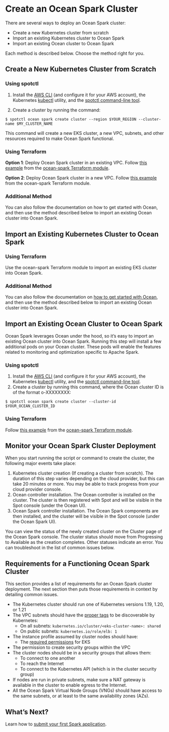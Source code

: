 # Create an Ocean Spark Cluster

There are several ways to deploy an Ocean Spark cluster:
- Create a new Kubernetes cluster from scratch
- Import an existing Kubernetes cluster to Ocean Spark
- Import an existing Ocean cluster to Ocean Spark

Each method is described below. Choose the method right for you.

## Create a New Kubernetes Cluster from Scratch
### Using spotctl

1. Install the [AWS CLI](https://docs.aws.amazon.com/cli/latest/userguide/getting-started-install.html) (and configure it for your AWS account), the Kubernetes [kubectl](https://docs.aws.amazon.com/eks/latest/userguide/install-kubectl.html) utility, and the [spotctl command-line tool](https://github.com/spotinst/spotctl#installation).

2. Create a cluster by running the command:

```
$ spotctl ocean spark create cluster --region $YOUR_REGION --cluster-name $MY_CLUSTER_NAME
```

This command will create a new EKS cluster, a new VPC, subnets, and other resources required to make Ocean Spark functional.

### Using Terraform

**Option 1**: Deploy Ocean Spark cluster in an existing VPC.
Follow [this example](https://github.com/spotinst/terraform-spotinst-ocean-spark/tree/main/examples/from-private-vpc) from the [ocean-spark Terraform module](https://registry.terraform.io/modules/spotinst/ocean-spark/spotinst/latest).

**Option 2**: Deploy Ocean Spark cluster in a new VPC.
Follow [this example](https://github.com/spotinst/terraform-spotinst-ocean-spark/tree/main/examples/from-scratch) from the ocean-spark Terraform module.

### Additional Method

You can also follow the documentation on how to get started with Ocean, and then use the method described below to import an existing Ocean cluster into Ocean Spark.

## Import an Existing Kubernetes Cluster to Ocean Spark
### Using Terraform

Use the ocean-spark Terraform module to import an existing EKS cluster into Ocean Spark.

### Additional Method

You can also follow the documentation on [how to get started with Ocean](https://docs.spot.io/ocean/getting-started/), and then use the method described below to import an existing Ocean cluster into Ocean Spark.

## Import an Existing Ocean Cluster to Ocean Spark

Ocean Spark leverages Ocean under the hood, so it’s easy to import an existing Ocean cluster into Ocean Spark. Running this step will install a few additional pods on your Ocean cluster. These pods will enable the features related to monitoring and optimization specific to Apache Spark.

### Using spotctl
1. Install the [AWS CLI](https://docs.aws.amazon.com/cli/latest/userguide/getting-started-install.html) (and configure it for your AWS account), the Kubernetes [kubectl](https://docs.aws.amazon.com/eks/latest/userguide/install-kubectl.html) utility, and the [spotctl command-line tool](https://github.com/spotinst/spotctl#installation).
2. Create a cluster by running this command, where the Ocean cluster ID is of the format o-XXXXXXXX:

```
$ spotctl ocean spark create cluster --cluster-id $YOUR_OCEAN_CLUSTER_ID
```

### Using Terraform

Follow [this example](https://github.com/spotinst/terraform-spotinst-ocean-spark/tree/main/examples/import-ocean-cluster) from the [ocean-spark Terraform module](https://registry.terraform.io/modules/spotinst/ocean-spark/spotinst/latest).

## Monitor your Ocean Spark Cluster Deployment

When you start running the script or command to create the cluster, the following major events take place:
1. Kubernetes cluster creation (If creating a cluster from scratch). The duration of this step varies depending on the cloud provider, but this can take 20 minutes or more. You may be able to track progress from your cloud provider console.
2. Ocean controller installation. The Ocean controller is installed on the cluster. The cluster is then registered with Spot and will be visible in the Spot console (under the Ocean UI).
3. Ocean Spark controller installation. The Ocean Spark components are then installed, and the cluster will be visible in the Spot console (under the Ocean Spark UI).

You can view the status of the newly created cluster on the Cluster page of the Ocean Spark console. The cluster status should move from Progressing to Available as the creation completes. Other statuses indicate an error. You can troubleshoot in the list of common issues below.

## Requirements for a Functioning Ocean Spark Cluster

This section provides a list of requirements for an Ocean Spark cluster deployment. The next section then puts those requirements in context by detailing common issues.

- The Kubernetes cluster should run one of Kubernetes versions 1.19, 1.20, or 1.21
- The VPC subnets should have the [proper tags](https://aws.amazon.com/premiumsupport/knowledge-center/eks-vpc-subnet-discovery/) to be discoverable by Kubernetes:
  - On all subnets: `kubernetes.io/cluster/<eks-cluster-name>: shared`
  - On public subnets: `kubernetes.io/role/elb: 1`
- The instance profile assumed by cluster nodes should have:
  - The [required permissions](https://docs.aws.amazon.com/eks/latest/userguide/create-node-role.html) for EKS
- The permission to create security groups within the VPC
- The cluster nodes should be in a security groups that allows them:
  - To connect to one another
  - To reach the Internet
  - To connect to the Kubernetes API (which is in the cluster security group)
- If nodes are run in private subnets, make sure a NAT gateway is available in the cluster to enable egress to the Internet.
- All the Ocean Spark Virtual Node Groups (VNGs) should have access to the same subnets, or at least to the same availability zones (AZs).

## What’s Next?

Learn how to [submit your first Spark application](ocean-spark/getting-started/run-your-first-app).
